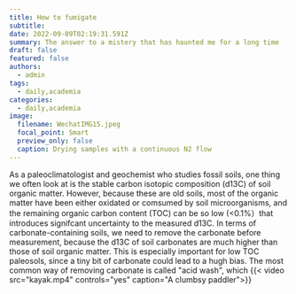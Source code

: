 ```yaml
---
title: How to fumigate
subtitle: 
date: 2022-09-09T02:19:31.591Z
summary: The answer to a mistery that has haunted me for a long time
draft: false
featured: false
authors:
  - admin
tags:
  - daily,academia
categories:
  - daily,academia
image:
  filename: WechatIMG15.jpeg
  focal_point: Smart
  preview_only: false
  caption: Drying samples with a continuous N2 flow
---
```

As a paleoclimatologist and geochemist who studies fossil soils, one thing we often look at is the stable carbon isotopic composition (d13C) of soil organic matter. However, because these are old soils, most of the organic matter have been either oxidated or comsumed by soil microorganisms, and the remaining organic carbon content (TOC) can be so low (<0.1%）that introduces signifcant uncertainty to the measured d13C. 
In terms of carbonate-containing soils, we need to remove the carbonate before measurement, because the d13C of soil carbonates are much higher than those of soil organic matter. This is especially important for low TOC paleosols, since a tiny bit of carbonate could lead to a hugh bias. The most common way of removing carbonate is called "acid wash", which 
{{< video src="kayak.mp4" controls="yes" caption="A clumbsy paddler">}}

